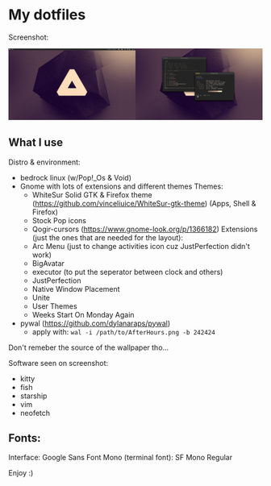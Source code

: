 # My dotfiles

Screenshot:

![screenshot](screenshot.png)

## What I use

Distro & environment:
- bedrock linux (w/Pop!\_Os & Void)
- Gnome with lots of extensions and different themes
  Themes:
  - WhiteSur Solid GTK & Firefox theme (https://github.com/vinceliuice/WhiteSur-gtk-theme) (Apps, Shell & Firefox)
  - Stock Pop icons
  - Qogir-cursors (https://www.gnome-look.org/p/1366182)
  Extensions (just the ones that are needed for the layout):
  - Arc Menu (just to change activities icon cuz JustPerfection didn't work)
  - BigAvatar
  - executor (to put the seperator between clock and others)
  - JustPerfection
  - Native Window Placement
  - Unite
  - User Themes
  - Weeks Start On Monday Again
 - pywal (https://github.com/dylanaraps/pywal)
   - apply with: ``wal -i /path/to/AfterHours.png -b 242424``

Don't remeber the source of the wallpaper tho... 

Software seen on screenshot:
- kitty
- fish
- starship
- vim
- neofetch

## Fonts:
Interface: Google Sans Font
Mono (terminal font): SF Mono Regular

Enjoy :)
